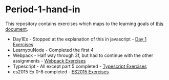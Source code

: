 # Period-1-hand-in

This repository contains exercises which maps to the learning goals of [this document](https://docs.google.com/document/d/1nOrVsZGVxK0RMW-1MJPjurROR50Fq2NQbi4iOaBN-M0/edit).

- Day1Ex - Stopped at the explanation of this in javascript - [Day 1 Exercises](https://docs.google.com/document/d/1nGvH5rrd2yhnZqnKfvgS5hBQqwhbbSVyHG31MenA7-o/edit)
- LearnyouNode - Completed the first 4
- Webpack - Half way through 3f, but had to continue with the other assignments - [Webpack Exercises](https://docs.google.com/document/d/1PIMMeYPqN8Qzo4qsgjjuNAC0_15RIEVjD0DbBhcaP-0/edit)
- Typescript - All except part 5 completed - [Typescript Exercises](https://docs.google.com/document/d/1Lxg0SkcKzBkARM3nzS-82xHZfqgDECJA9blTbIjaJTQ/edit)
- es2015 Ex 0-8 completed - [ES2015 Exercises](https://docs.google.com/document/d/1pkWn0_FoZuDJhGei4XlX4mx4zkZH7iuhtc6ecr5kelY/edit)
